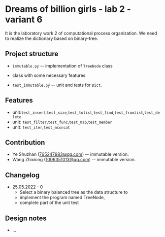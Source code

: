 # Dreams of billion girls - lab 2 - variant 6

It is the laboratory work 2 of computational process organization.
We need to realize the dictionary based on binary-tree.

## Project structure

- `immutable.py` -- implementation of `TreeNode` class
- class with some necessary features.

- `test_immutable.py` -- unit and tests for `Dict`.

## Features

- unit:`test_insert`,`test_size`,`test_tolist`,`test_find`,`test_fromlist`,`test_delete`
- unit: `test_filter`,`test_func`,`test_map`,`test_member`
- unit: `test_iter`,`test_mconcat`

## Contribution

- Ye Shuzhan (765247983@qq.com) -- immutable version.
- Wang Zhixiong (1006351013@qq.com) -- immutable version.

## Changelog

- 25.05.2022 - 0
  - Select a binary balanced tree as the data structure to
  - implement the program named TreeNode,
  - complete part of the unit test

## Design notes

- ...
